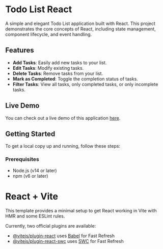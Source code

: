 
# Todo List React

A simple and elegant Todo List application built with React. This project demonstrates the core concepts of React, including state management, component lifecycle, and event handling.

## Features

- **Add Tasks**: Easily add new tasks to your list.
- **Edit Tasks**: Modify existing tasks.
- **Delete Tasks**: Remove tasks from your list.
- **Mark as Completed**: Toggle the completion status of tasks.
- **Filter Tasks**: View all tasks, only completed tasks, or only incomplete tasks.

## Live Demo

You can check out a live demo of this application [here](https://local-todo-list.vercel.app/).

## Getting Started

To get a local copy up and running, follow these steps:

### Prerequisites

- Node.js (v14 or later)
- npm (v6 or later)

# React + Vite

This template provides a minimal setup to get React working in Vite with HMR and some ESLint rules.

Currently, two official plugins are available:

- [@vitejs/plugin-react](https://github.com/vitejs/vite-plugin-react/blob/main/packages/plugin-react/README.md) uses [Babel](https://babeljs.io/) for Fast Refresh
- [@vitejs/plugin-react-swc](https://github.com/vitejs/vite-plugin-react-swc) uses [SWC](https://swc.rs/) for Fast Refresh
